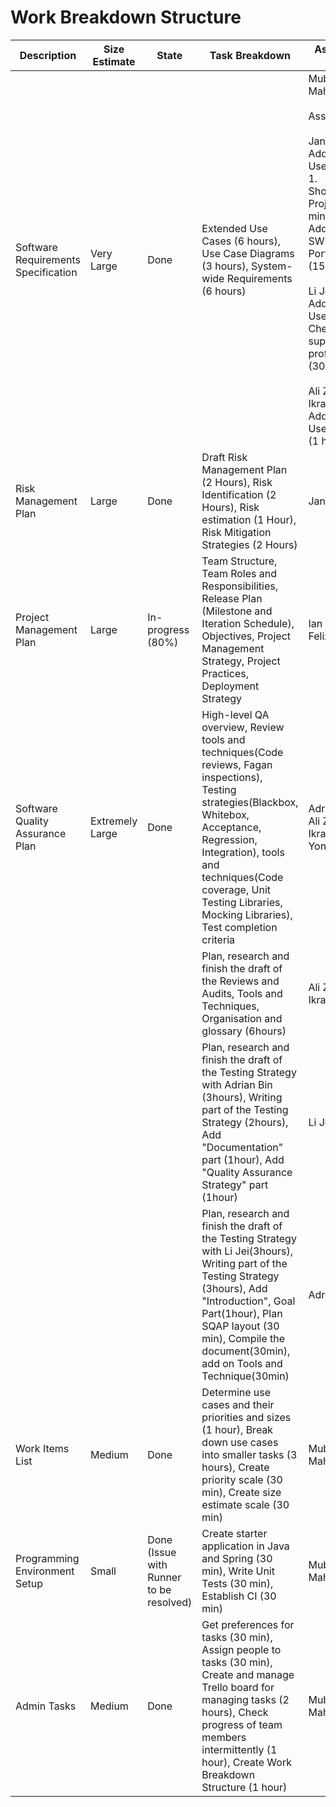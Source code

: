 # Work Breakdown Structure

Description | Size Estimate | State | Task Breakdown | Assigned to
--- | --- | --- | --- | ---
Software Requirements Specification | Very Large | Done | Extended Use Cases (6 hours), Use Case Diagrams (3 hours), System-wide Requirements (6 hours) | Mubtasim Mahmud <br/><br/> Assist: <br/><br/> Janzen Lim: Added New Use Cases: <br/> 1. Shortlisting Projects (30 mins) <br/> Added New SWR: Portability (15 mins) <br/><br/> Li Jei Yong: Added New Use Cases: Check on supervisor's profile (30mins) <br/><br/> Ali Zayan Ikram: Added New Use Cases (1 hour)
Risk Management Plan | Large | Done | Draft Risk Management Plan (2 Hours), Risk Identification (2 Hours), Risk estimation (1 Hour), Risk Mitigation Strategies (2 Hours) | Janzen Lim
Project Management Plan | Large | In-progress (80%) | Team Structure, Team Roles and Responsibilities, Release Plan (Milestone and Iteration Schedule), Objectives, Project Management Strategy, Project Practices, Deployment Strategy | Ian Kabil Felix
Software Quality Assurance Plan | Extremely Large | Done | High-level QA overview, Review tools and techniques(Code reviews, Fagan inspections), Testing strategies(Blackbox, Whitebox, Acceptance, Regression, Integration), tools and techniques(Code coverage, Unit Testing Libraries, Mocking Libraries), Test completion criteria | Adrian Bin, Ali Zayan Ikram, Li Jei Yong
||||Plan, research and finish the draft of the Reviews and Audits, Tools and Techniques, Organisation and glossary (6hours)| Ali Zayan Ikram
||||Plan, research and finish the draft of the Testing Strategy with Adrian Bin (3hours), Writing part of the Testing Strategy (2hours), Add "Documentation" part (1hour), Add "Quality Assurance Strategy" part (1hour) | Li Jei Yong
||||Plan, research and finish the draft of the Testing Strategy with Li Jei(3hours), Writing part of the Testing Strategy (3hours), Add "Introduction", Goal Part(1hour), Plan SQAP layout (30 min), Compile the document(30min), add on Tools and Technique(30min) |Adrian Bin
Work Items List | Medium | Done | Determine use cases and their priorities and sizes (1 hour), Break down use cases into smaller tasks (3 hours), Create priority scale (30 min), Create size estimate scale (30 min) | Mubtasim Mahmud
Programming Environment Setup | Small | Done (Issue with Runner to be resolved) | Create starter application in Java and Spring (30 min), Write Unit Tests (30 min), Establish CI (30 min) | Mubtasim Mahmud
Admin Tasks | Medium | Done | Get preferences for tasks (30 min), Assign people to tasks (30 min), Create and manage Trello board for managing tasks (2 hours), Check progress of team members intermittently (1 hour), Create Work Breakdown Structure (1 hour) | Mubtasim Mahmud
